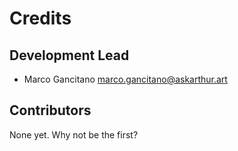 # Credits


## Development Lead

* Marco Gancitano <marco.gancitano@askarthur.art>

## Contributors

None yet. Why not be the first?
